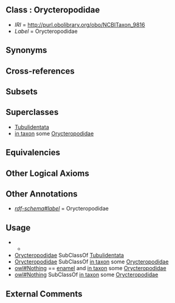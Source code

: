 
## Class : Orycteropodidae

 * *IRI* = http://purl.obolibrary.org/obo/NCBITaxon_9816
 * *Label* = Orycteropodidae

## Synonyms


## Cross-references


## Subsets


## Superclasses

 * [Tubulidentata](../../NCBITaxon/15/NCBITaxon_9815.md)
 * [in taxon](../../RO/62/RO_0002162.md) some [Orycteropodidae](../../NCBITaxon/16/NCBITaxon_9816.md)

## Equivalencies


## Other Logical Axioms


## Other Annotations

 * *[rdf-schema#label](../../el/rdf-schema#label.md)* = Orycteropodidae

## Usage

 * -
 * [Orycteropodidae](../../NCBITaxon/16/NCBITaxon_9816.md) SubClassOf [Tubulidentata](../../NCBITaxon/15/NCBITaxon_9815.md)
 * [Orycteropodidae](../../NCBITaxon/16/NCBITaxon_9816.md) SubClassOf [in taxon](../../RO/62/RO_0002162.md) some [Orycteropodidae](../../NCBITaxon/16/NCBITaxon_9816.md)
 * [owl#Nothing](../../ng/owl#Nothing.md) == [enamel](../../UBERON/52/UBERON_0001752.md) and [in taxon](../../RO/62/RO_0002162.md) some [Orycteropodidae](../../NCBITaxon/16/NCBITaxon_9816.md)
 * [owl#Nothing](../../ng/owl#Nothing.md) SubClassOf [in taxon](../../RO/62/RO_0002162.md) some [Orycteropodidae](../../NCBITaxon/16/NCBITaxon_9816.md)

## External Comments


